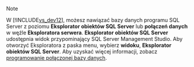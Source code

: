 > [!NOTE]
>  W [!INCLUDE[vs_dev12](../includes/vs-dev12-md.md)], możesz nawiązać bazy danych programu SQL Server z poziomu **Eksplorator obiektów SQL Server** lub **połączeń danych** w węźle **Eksploratora serwera**. **Eksplorator obiektów SQL Server** udostępnia widok przypominający SQL Server Management Studio. Aby otworzyć Eksploratora z paska menu, wybierz **widoku**, **Eksplorator obiektów SQL Server**. Aby uzyskać więcej informacji, zobacz [programowanie połączonej bazy danych](http://go.microsoft.com/fwlink/?LinkId=233646).